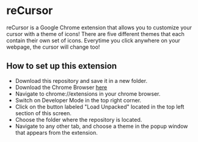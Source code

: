 # reCursor
reCursor is a Google Chrome extension that allows you to customize your cursor with a theme of icons! There are five different themes that
each contain their own set of icons. Everytime you click anywhere on your webpage, the cursor will change too!

## How to set up this extension
- Download this repository and save it in a new folder.
- Download the Chrome Browser [here](https://www.google.com/chrome/?brand=CHBF&ds_kid=43700010220923525&utm_source=bing&utm_medium=cpc&utm_campaign=1005992%20%7C%20Chrome%20Win10%20%7C%20DR%20%7C%20ESS01%20%7C%20NA%20%7C%20US%20%7C%20en%20%7C%20Desk%20%7C%20BING%20SEM%20%7C%20BKWS%20~%20Top%20KWDS%20-%20Exact&utm_term=google%20chrome%20download&utm_content=Download%20Chrome%20-%20Exact&gclid=CISYyfGlseACFQ2SxQIdpHUMiA&gclsrc=ds)
- Navigate to chrome://extensions in your chrome browser.
- Switch on Developer Mode in the top right corner.
- Click on the button labeled "Load Unpacked" located in the top left section of this screen.
- Choose the folder where the repository is located.
- Navigate to any other tab, and choose a theme in the popup window that appears from the extension.
